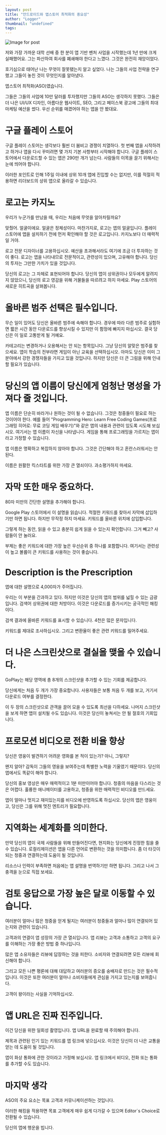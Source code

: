 ```yaml
---
layout: post
title: "안드로이드와 앱스토어 최적화의 중요성"
author: "Logger"
thumbnail: "undefined"
tags: 
---
```



![Image for post](https://miro.medium.com/max/12000/0*4QA4SausTMFQUeBM)

저와 가장 가까운 대학 선배 중 한 분이 앱 기반 벤처 사업을 시작했는데 1년 만에 크게 실패했어요. 그는 파산하여 회사를 폐쇄해야 한다고 느꼈다. 그것은 완전히 재앙이었다.

호기심으로 태어난 나는 무엇이 잘못됐는지 알고 싶었다. 나는 그들의 사업 전략을 연구했고 그들이 놓친 것이 무엇인지를 알아냈다.

앱스토어 최적화(ASO)였습니다.

그들은 그들의 사업에 10만 달러를 투자했지만 그들의 ASO는 생각하지 못했다. 그들은 더 나은 UI/UX 디자인, 아름다운 웹사이트, SEO, 그리고 페이스북 광고에 그들의 최대 마케팅 예산을 썼다. 우선 순위를 매겼어야 하는 앱을 안 봤대요.

# 구글 플레이 스토어

구글 플레이 스토어는 생각보다 훨씬 더 붐비고 경쟁이 치열하다. 첫 번째 앱을 시작하려고 하거나 앱을 다시 꾸미려면 몇 가지 기본 사항부터 시작해야 합니다. 구글 플레이 스토어에서 다운로드할 수 있는 앱은 290만 개가 넘는다. 사람들의 이목을 끌기 위해서는 눈에 띄어야 합니다.

이러한 포인트로 인해 1주일 이내에 상위 10개 앱에 진입할 수는 없지만, 이를 적절히 적용하면 리더보드의 상위 앱으로 올라갈 수 있습니다.

# 로고는 카지노

우리가 누군가를 만났을 때, 우리는 처음에 무엇을 알아차릴까요?

맞췄어. 얼굴이에요. 얼굴은 정체성이다. 마찬가지로, 로고는 앱의 얼굴입니다. 플레이 스토어에 앱을 설치하기 전에 먼저 확인해야 할 것은 로고입니다. 카지노보다 더 매력적일 거야.

로고 전문 디자이너를 고용하십시오. 예산을 초과해서라도 여기에 조금 더 투자하는 것이 좋다. 로고는 앱을 나타내므로 전문적이고, 관련성이 있으며, 고유해야 합니다. 당신의 투자는 그만한 가치가 있을 것입니다.

당신의 로고는 그 자체로 표현되어야 합니다. 당신의 앱이 상위권이나 모두에게 알려지지 않았으니, 당신의 로고 영감을 위해 거물들을 따르려고 하지 마세요. Play 스토어의 새로운 히트곡을 살펴봅니다.

# 올바른 범주 선택은 필수입니다.

무슨 일이 있어도 당신은 올바른 범주에 속해야 합니다. 경우에 따라 다른 범주로 실험하면 짧은 시간 동안 다운로드를 향상시킬 수 있지만 이 함정에 빠지지 마십시오. 결국 당신은 이 일로 고통받게 될 거예요.

카테고리는 변경하거나 오용해서는 안 되는 항목입니다. 그냥 당신의 알맞은 범주를 찾으세요. 앱이 학습의 전부라면 게임이 아닌 교육을 선택하십시오. 아마도 당신은 이미 그 분야에서 강한 경쟁자들을 가지고 있을 것입니다. 하지만 당신은 더 큰 그림을 위해 인내할 필요가 있습니다.

# 당신의 앱 이름이 당신에게 엄청난 명성을 가져다 줄 것입니다.

앱 이름은 단순히 바라거나 원하는 것이 될 수 없습니다. 그것은 청중들이 필요로 하는 것이어야 한다. 예를 들어 "Programming Hero: Learn Free Coding Games(프로그래밍 히어로: 무료 코딩 게임 배우기)"와 같은 앱의 내용과 관련이 있도록 시도해 보십시오. 여기서는 앱 이름이 자신을 나타냅니다. 게임을 통해 프로그래밍을 가르치는 앱이라고 가정할 수 있습니다.

앱 이름은 명확하고 복잡하지 않아야 합니다. 그것은 간단해야 하고 혼란스러워서는 안 된다.

이름은 원활한 킥스타트를 위한 가장 큰 열쇠이다. 과소평가하지 마세요.

# 자막 또한 매우 중요하다.

80자 미만의 간단한 설명을 추가해야 합니다.

Google Play 스토어에서 이 설명을 읽습니다. 적절한 키워드를 찾아서 자막에 삽입하기만 하면 됩니다. 하지만 무작정 하지 마세요. 키워드를 올바른 위치에 삽입합니다.

그렇게 하는 동안, 읽을 수 있고 충분히 쉽게 읽을 수 있는지 확인합니다. 그거 빼고? 사람들이 안 눌러요.

부제는 좋은 키워드에 대한 가장 높은 우선순위 중 하나를 포함합니다. 여기서는 관련성이 높고 볼륨이 큰 키워드를 사용하는 것이 좋습니다.

# Description is the Prescription

앱에 대한 설명으로 4,000자가 주어집니다.

우리는 이 부분을 간과하고 있다. 하지만 이것은 당신의 앱의 범위를 넓힐 수 있는 금광입니다. 검색어 상위권에 대한 처방이다. 이것은 다운로드를 증가시키는 궁극적인 해킹이다.

검색 결과에 올바른 키워드를 표시할 수 있습니다. 4천은 많은 문자입니다.

키워드를 제대로 조사하십시오. 그리고 변환율이 좋은 관련 키워드를 밀어주세요.

# 더 나은 스크린샷으로 결실을 맺을 수 있습니다.

GoPlay는 해당 영역에 총 8개의 스크린샷을 추가할 수 있는 기회를 제공합니다.

당신에게는 처음 두 개가 가장 중요합니다. 사용자들은 보통 처음 두 개를 보고, 거기서 다운로드 여부를 결정한다.

이 두 장의 스크린샷으로 관객을 끌어 모을 수 있도록 최선을 다하세요. 나머지 스크린샷을 보게 하면 앱이 설치될 수도 있습니다. 이것은 당신이 놓쳐서는 안 될 절호의 기회입니다.

# 프로모션 비디오로 전환 비율 향상

당신은 영웅이 발견하기 어려운 영화를 본 적이 있는가? 아니, 그렇지?

왠지 알아? 감독이 그들의 영웅을 보여주는데 특별한 노력을 기울였기 때문이다. 당신의 앱에서도 똑같이 해야 합니다.

당신의 홍보 영상은 매우 매력적이고 1분 미만이어야 합니다. 청중의 마음을 다스리는 것은 어렵다. 훌륭한 애니메이터를 고용하고, 청중을 위한 매력적인 비디오를 만드세요.

앱이 얼마나 멋지고 재미있는지를 비디오에 반영하도록 하십시오. 당신의 앱은 영웅이고, 당신은 그를 위해 멋진 엔트리가 필요합니다.

# 지역화는 세계화를 의미한다.

만약 당신의 앱이 국제 사람들을 위해 만들어진다면, 현지화는 당신에게 진정한 힘을 줄 수 있습니다. 로컬리제이션은 앱을 다른 언어로 변환하는 것을 의미합니다. 좀 더 타깃이 되는 청중과 연결하는데 도움이 될 것입니다.

리소스나 인력이 부족하면 처음에는 앱 설명을 번역하기만 하면 됩니다. 그리고 나서 그 충격을 눈으로 직접 보세요.

# 검토 응답으로 가장 높은 달로 이동할 수 있습니다.

여러분이 얼마나 많은 청중을 얻게 될지는 여러분이 청중들과 얼마나 많이 연결되어 있는지와 관련이 있습니다.

고객과의 연결이 앱 성장의 가장 큰 열쇠입니다. 앱 리뷰는 고객과 소통하고 고객의 요구를 이해하는 가장 좋은 방법 중 하나입니다.

많은 앱 소유자들은 리뷰에 답장하는 것을 피한다. 소비자와 연결되려면 모든 리뷰에 회신해야 합니다.

그리고 모든 나쁜 평론에 대해 대답하고 여러분의 증오를 숭배자로 만드는 것은 필수적입니다. 이것은 또한 여러분이 얼마나 소비자들에게 관심을 가지고 있는지를 보여줍니다.

고객이 왕이라는 사실을 기억하십시오.

# 앱 URL은 진짜 진주입니다.

이건 당신을 위한 일회성 촬영입니다. 앱 URL을 완료할 때 주의해야 합니다.

제목과 관련된 인기 있는 키워드를 앱 링크에 넣으십시오. 이것은 당신이 더 나은 교통을 얻는 데 도움이 될 것입니다.

앱이 화상 통화에 관한 것이라고 가정해 보십시오. 앱 링크에서 비디오, 전화 또는 통화를 추가할 수도 있습니다.

# 마지막 생각

ASO의 주요 요소는 목표 고객과 커뮤니케이션하는 것입니다.

이러한 해킹을 적용하면 목표 고객에게 매우 쉽게 다가갈 수 있으며 Editor`s Choice로 전환될 수 있습니다.

당신의 앱에 행운을 빕니다.